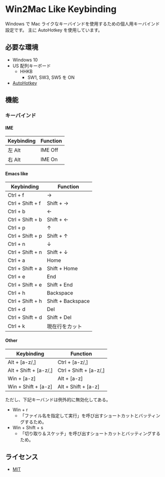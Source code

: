 # Win2Mac Like Keybinding

Windows で Mac ライクなキーバインドを使用するための個人用キーバインド設定です。
主に AutoHotkey を使用しています。

## 必要な環境

- Windows 10
- US 配列キーボード
  - HHKB
    - SW1, SW3, SW5 を ON
- [AutoHotkey](https://www.autohotkey.com/)

## 機能

### キーバインド

#### IME

| Keybinding | Function |
| ---------- | -------- |
| 左 Alt     | IME Off  |
| 右 Alt     | IME On   |

#### Emacs like

| Keybinding       | Function          |
| ---------------- | ----------------- |
| Ctrl + f         | →                 |
| Ctrl + Shift + f | Shift + →         |
| Ctrl + b         | ←                 |
| Ctrl + Shift + b | Shift + ←         |
| Ctrl + p         | ↑                 |
| Ctrl + Shift + p | Shift + ↑         |
| Ctrl + n         | ↓                 |
| Ctrl + Shift + n | Shift + ↓         |
| Ctrl + a         | Home              |
| Ctrl + Shift + a | Shift + Home      |
| Ctrl + e         | End               |
| Ctrl + Shift + e | Shift + End       |
| Ctrl + h         | Backspace         |
| Ctrl + Shift + h | Shift + Backspace |
| Ctrl + d         | Del               |
| Ctrl + Shift + d | Shift + Del       |
| Ctrl + k         | 現在行をカット    |

#### Other

| Keybinding            | Function               |
| --------------------- | ---------------------- |
| Alt + [a-z/,]         | Ctrl + [a-z/,]         |
| Alt + Shift + [a-z/,] | Ctrl + Shift + [a-z/,] |
| Win + [a-z]           | Alt + [a-z]            |
| Win + Shift + [a-z]   | Alt + Shift + [a-z]    |

ただし、下記キーバンドは例外的に無効化してある。

- Win + r
  - 「ファイル名を指定して実行」を呼び出すショートカットとバッティングするため。
- Win + Shift + s
  - 「切り取り＆スケッチ」を呼び出すショートカットとバッティングするため。

## ライセンス

- [MIT](LICENSE)

